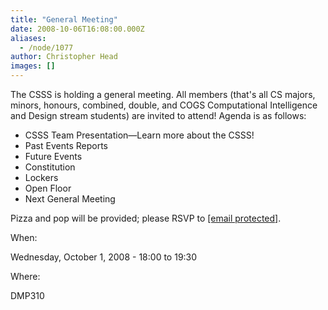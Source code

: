 ```yaml
---
title: "General Meeting"
date: 2008-10-06T16:08:00.000Z
aliases:
  - /node/1077
author: Christopher Head
images: []
---
```


The CSSS is holding a general meeting. All members (that's all CS majors, minors, honours, combined, double, and COGS Computational Intelligence and Design stream students) are invited to attend! Agenda is as follows:

*   CSSS Team Presentation—Learn more about the CSSS!
*   Past Events Reports
*   Future Events
*   Constitution
*   Lockers
*   Open Floor
*   Next General Meeting

Pizza and pop will be provided; please RSVP to [\[email protected\]](/cdn-cgi/l/email-protection#a5c8c0c0d1cccbc2e5d1cdc0c6d0c7c08bc6c4).

When: 

Wednesday, October 1, 2008 - 18:00 to 19:30

Where: 

DMP310
